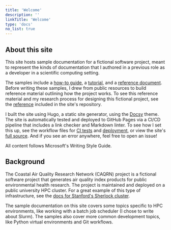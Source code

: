 ```yaml
---
title: 'Welcome'
description: ''
linkTitle: 'Welcome'
type: 'docs'
no_list: true
---
```


## About this site

This site hosts sample documentation for a fictional software project, meant to represent the kinds of documentation that I authored in a previous role as a developer in a scientific computing setting.

The samples include a [how-to guide](/get-started/quickstart/), a [tutorial](/get-started/hpc-tutorial/), and a [reference document](/reference/environment-variables/).
Before writing these samples, I drew from public resources to build reference material outlining how the project works.
To see this reference material and my research process for designing this fictional project, see the [reference](https://github.com/nandstand/sample-site/tree/main/reference) included in the site's repository.

I built the site using Hugo, a static site generator, using the [Docsy](https://www.docsy.dev/) theme.
The site is automatically tested and deployed to GitHub Pages via a CI/CD pipeline that includes a link checker and Markdown linter.
To see how I set this up, see the workflow files for [CI tests](https://github.com/nandstand/sample-site/blob/main/.github/workflows/ci.yml) and [deployment](https://github.com/nandstand/sample-site/blob/main/.github/workflows/deploy.yml), or view the site's [full source](https://github.com/nandstand/sample-site).
And if you see an error anywhere, feel free to open an issue!

All content follows Microsoft's Writing Style Guide.

## Background

The Coastal Air Quality Research Network (CAQRN) project is a fictional software project that generates air quality index products for public environmental health research.
The project is maintained and deployed on a public university HPC cluster.
For a great example of this type of infrastructure, see the [docs for Stanford's Sherlock cluster](https://www.sherlock.stanford.edu/docs/).

The sample documentation on this site covers some topics specific to HPC environments, like working with a batch job scheduler (I chose to write about Slurm).
The samples also cover more common development topics, like Python virtual environments and Git workflows.
